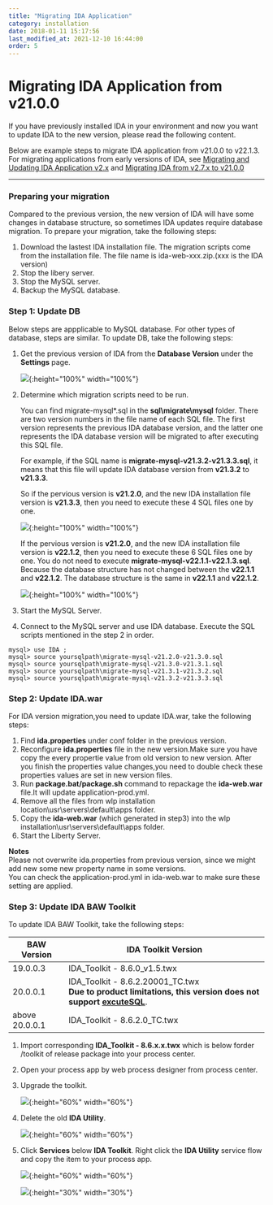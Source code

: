 ```yaml
---
title: "Migrating IDA Application"
category: installation
date: 2018-01-11 15:17:56
last_modified_at: 2021-12-10 16:44:00
order: 5
---
```


# Migrating IDA Application from v21.0.0

If you have previously installed IDA in your environment and now you want to update IDA to the new version, please read the following content. 

Below are example steps to migrate IDA application from v21.0.0 to v22.1.3. For migrating applications from early versions of IDA, see [Migrating and Updating IDA Application v2.x](https://sdc-china.github.io/IDA-doc/references/references-migrating-and-updating-your-application.html) and [Migrating IDA from v2.7.x to v21.0.0](https://sdc-china.github.io/IDA-doc/references/references-migrate-ida-from-v2.7.x-to-v21.0.0.html)

***

### Preparing your migration

Compared to the previous version, the new version of IDA will have some changes in database structure, so sometimes IDA updates require database migration. To prepare your migration, take the following steps:  

1. Download the lastest IDA installation file. The migration scripts come from the installation file. The file name is ida-web-xxx.zip.(xxx is the IDA version)
2. Stop the libery server.  
3. Stop the MySQL server.  
4. Backup the MySQL database.    

### Step 1: Update DB

Below steps are appplicable to MySQL database. For other types of database, steps are similar. To update DB, take the following steps:
1. Get the previous version of IDA from the **Database Version** under the **Settings** page.
   
   ![][ida_version]{:height="100%" width="100%"}

2. Determine which migration scripts need to be run. 
   
   You can find migrate-mysql*.sql in the **sql\migrate\mysql** folder. There are two version numbers in the file name of each SQL file. The first version represents the previous IDA database version, and the latter one represents the IDA database version will be migrated to after executing this SQL file.

   For example, if the SQL name is **migrate-mysql-v21.3.2-v21.3.3.sql**, it means that this file will update IDA database version from **v21.3.2** to **v21.3.3**. 

   So if the pervious version is **v21.2.0**, and the new IDA installation file version is **v21.3.3**, then you need to execute these 4 SQL files one by one. 

   ![][mysqlmigration-v21]{:height="100%" width="100%"}

   If the pervious version is **v21.2.0**, and the new IDA installation file version is **v22.1.2**, then you need to execute these 6 SQL files one by one. You do not need to execute **migrate-mysql-v22.1.1-v22.1.3.sql**. Because the database structure has not changed between the **v22.1.1** and **v22.1.2**. The database structure is the same in **v22.1.1** and **v22.1.2**.

   ![][mysqlmigration-v22]{:height="100%" width="100%"}

3. Start the MySQL Server.   

4. Connect to the MySQL server and use IDA database. Execute the SQL scripts mentioned in the step 2 in order.
```
mysql> use IDA ;   
mysql> source yoursqlpath\migrate-mysql-v21.2.0-v21.3.0.sql
mysql> source yoursqlpath\migrate-mysql-v21.3.0-v21.3.1.sql
mysql> source yoursqlpath\migrate-mysql-v21.3.1-v21.3.2.sql
mysql> source yoursqlpath\migrate-mysql-v21.3.2-v21.3.3.sql
```    

### Step 2: Update IDA.war   

For IDA version migration,you need to update IDA.war, take the following steps:

1. Find  **ida.properties** under conf folder in the previous version.
2. Reconfigure  **ida.properties** file in the new version.Make sure you have copy the every propertie value from old version to new version. After you finish the properties value changes,you need to double check these properties values are set in new version files.    
3. Run **package.bat/package.sh** command to repackage the **ida-web.war** file.It will update application-prod.yml.
4. Remove all the files from wlp installation location\usr\servers\default\apps folder.     
5. Copy the **ida-web.war** (which generated in step3) into the wlp installation\usr\servers\default\apps folder.    
6. Start the Liberty Server.  

 **Notes**     
 Please not overwrite ida.properties from previous version, since we might add new some new property name  in some versions.  
 You can check the application-prod.yml in ida-web.war to make sure these setting are applied.
 
 
### Step 3: Update IDA BAW Toolkit    

To update IDA BAW Toolkit, take the following steps:

BAW Version | IDA Toolkit Version  
     ----------------------|-------------------
      19.0.0.3 |  IDA_Toolkit - 8.6.0_v1.5.twx
      20.0.0.1 | IDA_Toolkit - 8.6.2.20001_TC.twx <br> **Due to product limitations, this version does not support [excuteSQL](https://sdc-china.github.io/IDA-doc/references/references-test-command.html#executesql)**.
      above 20.0.0.1 |IDA_Toolkit - 8.6.2.0_TC.twx

1. Import corresponding **IDA_Toolkit - 8.6.x.x.twx** which is below forder /toolkit of release package into your process center.

2. Open your process app by web process designer from process center. 
 
3. Upgrade the toolkit.

    ![][toolkit-upgrade-1-v21]{:height="60%" width="60%"}

4. Delete the old **IDA Utility**.

    ![][toolkit-upgrade-2]{:height="60%" width="60%"}

5. Click **Services** below **IDA Toolkit**. Right click the **IDA Utility** service flow and copy the item to your process app.

    ![][toolkit-upgrade-3-v21]{:height="60%" width="60%"}

    ![][toolkit-upgrade-4]{:height="30%" width="30%"}
   
[ida_version]: ../images/install/ida_version.png
[yamlmigration]: ../images/install/productionyaml.png
[mysqlmigration-v21]: ../images/install/mysqlmigration-v21.png
[mysqlmigration-v22]: ../images/install/mysqlmigration-v22.png
[teampermission]: ../images/install/teampermission.png
[teamproject]: ../images/install/teamproject.png
[sqlfolder]: ../images/references/sql-folder.png
[migration-sql]: ../images/references/migration-sql-example.png
[toolkit-upgrade-1-v21]: ../images/references/IDAbpmToolkitUpgrade_1-v21.png
[toolkit-upgrade-2]: ../images/references/IDAbpmToolkitUpgrade_2.png
[toolkit-upgrade-3-v21]: ../images/references/IDAbpmToolkitUpgrade_3-v21.png
[toolkit-upgrade-4]: ../images/install/ida_toolkit_copy_to_item.png